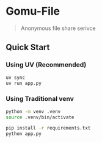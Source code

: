 # Gomu-File

> Anonymous file share serivce

## Quick Start

### Using UV (Recommended)

```bash
uv sync
uv run app.py
```

### Using Traditional venv

```bash
python -m venv .venv
source .venv/bin/activate
```

```bash
pip install -r requirements.txt
python app.py
```

